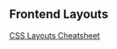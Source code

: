 ## Frontend Layouts

[CSS Layouts Cheatsheet](https://github.com/prathimacode-hub/Dev-Mint/tree/main/Frontend%20Layouts/CSS%20Layouts%20Cheatsheet)
